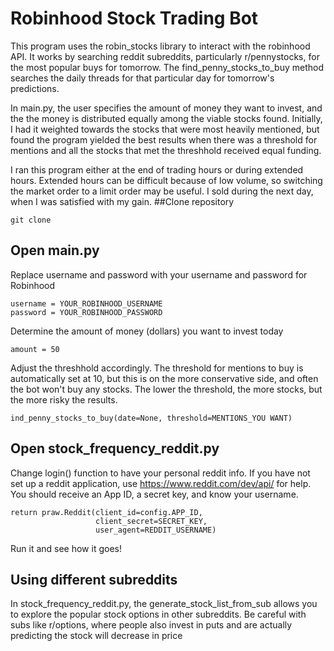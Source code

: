# Robinhood Stock Trading Bot
This program uses the robin_stocks library to interact with the robinhood API. It works by searching reddit subreddits, particularly r/pennystocks, for the most popular buys for tomorrow. The find_penny_stocks_to_buy method searches the daily threads for that particular day for tomorrow's predictions.

In main.py, the user specifies the amount of money they want to invest, and the the money is distributed equally among the viable stocks found. Initially, I had it weighted towards the stocks that were most heavily mentioned, but found the program yielded the best results when there was a threshold for mentions and all the stocks that met the threshhold received equal funding.

I ran this program either at the end of trading hours or during extended hours. Extended hours can be difficult because of low volume, so switching the market order to a limit order may be useful. I sold during the next day, when I was satisfied with my gain.
##Clone repository
```
git clone 
```

## Open main.py
Replace username and password with your username and password for Robinhood
```
username = YOUR_ROBINHOOD_USERNAME
password = YOUR_ROBINHOOD_PASSWORD
```
Determine the amount of money (dollars) you want to invest today
```
amount = 50
```
Adjust the threshhold accordingly. The threshold for mentions to buy is automatically set at 10, but this is on the more conservative side, and often the bot won't buy any stocks. The lower the threshold, the more stocks, but the more risky the results.

```
ind_penny_stocks_to_buy(date=None, threshold=MENTIONS_YOU WANT)
```
## Open stock_frequency_reddit.py
Change login() function to have your personal reddit info. If you have not set up a reddit application, use https://www.reddit.com/dev/api/ for help. You should receive an App ID, a secret key, and know your username. 
```
return praw.Reddit(client_id=config.APP_ID,
                   client_secret=SECRET_KEY,
                   user_agent=REDDIT_USERNAME)
```
Run it and see how it goes!
## Using different subreddits
In stock_frequency_reddit.py, the generate_stock_list_from_sub allows you to explore the popular stock options in other subreddits. Be careful with subs like r/options, where people also invest in puts and are actually predicting the stock will decrease in price

